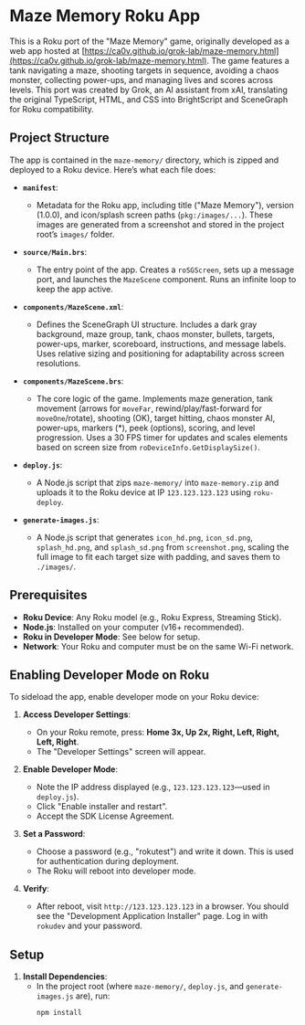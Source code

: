 # Maze Memory Roku App

This is a Roku port of the "Maze Memory" game, originally developed as a web app hosted at [https://ca0v.github.io/grok-lab/maze-memory.html](https://ca0v.github.io/grok-lab/maze-memory.html). The game features a tank navigating a maze, shooting targets in sequence, avoiding a chaos monster, collecting power-ups, and managing lives and scores across levels. This port was created by Grok, an AI assistant from xAI, translating the original TypeScript, HTML, and CSS into BrightScript and SceneGraph for Roku compatibility.

## Project Structure

The app is contained in the `maze-memory/` directory, which is zipped and deployed to a Roku device. Here’s what each file does:

- **`manifest`**:

  - Metadata for the Roku app, including title ("Maze Memory"), version (1.0.0), and icon/splash screen paths (`pkg:/images/...`). These images are generated from a screenshot and stored in the project root’s `images/` folder.

- **`source/Main.brs`**:

  - The entry point of the app. Creates a `roSGScreen`, sets up a message port, and launches the `MazeScene` component. Runs an infinite loop to keep the app active.

- **`components/MazeScene.xml`**:

  - Defines the SceneGraph UI structure. Includes a dark gray background, maze group, tank, chaos monster, bullets, targets, power-ups, marker, scoreboard, instructions, and message labels. Uses relative sizing and positioning for adaptability across screen resolutions.

- **`components/MazeScene.brs`**:

  - The core logic of the game. Implements maze generation, tank movement (arrows for `moveFar`, rewind/play/fast-forward for `moveOne`/rotate), shooting (OK), target hitting, chaos monster AI, power-ups, markers (\*), peek (options), scoring, and level progression. Uses a 30 FPS timer for updates and scales elements based on screen size from `roDeviceInfo.GetDisplaySize()`.

- **`deploy.js`**:

  - A Node.js script that zips `maze-memory/` into `maze-memory.zip` and uploads it to the Roku device at IP `123.123.123.123` using `roku-deploy`.

- **`generate-images.js`**:
  - A Node.js script that generates `icon_hd.png`, `icon_sd.png`, `splash_hd.png`, and `splash_sd.png` from `screenshot.png`, scaling the full image to fit each target size with padding, and saves them to `./images/`.

## Prerequisites

- **Roku Device**: Any Roku model (e.g., Roku Express, Streaming Stick).
- **Node.js**: Installed on your computer (v16+ recommended).
- **Roku in Developer Mode**: See below for setup.
- **Network**: Your Roku and computer must be on the same Wi-Fi network.

## Enabling Developer Mode on Roku

To sideload the app, enable developer mode on your Roku device:

1. **Access Developer Settings**:

   - On your Roku remote, press: **Home 3x, Up 2x, Right, Left, Right, Left, Right**.
   - The "Developer Settings" screen will appear.

2. **Enable Developer Mode**:

   - Note the IP address displayed (e.g., `123.123.123.123`—used in `deploy.js`).
   - Click "Enable installer and restart".
   - Accept the SDK License Agreement.

3. **Set a Password**:

   - Choose a password (e.g., "rokutest") and write it down. This is used for authentication during deployment.
   - The Roku will reboot into developer mode.

4. **Verify**:
   - After reboot, visit `http://123.123.123.123` in a browser. You should see the "Development Application Installer" page. Log in with `rokudev` and your password.

## Setup

1. **Install Dependencies**:
   - In the project root (where `maze-memory/`, `deploy.js`, and `generate-images.js` are), run:
     ```bash
     npm install
     ```
